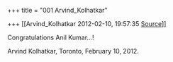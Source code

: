 +++
title = "001 Arvind_Kolhatkar"

+++
[[Arvind_Kolhatkar	2012-02-10, 19:57:35 [Source](https://groups.google.com/g/samskrita/c/8ZPI0eF0CI4)]]



Congratulations Anil Kumar...!  
  
Arvind Kolhatkar, Toronto, February 10, 2012.

